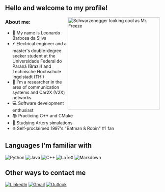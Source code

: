 ## Hello and welcome to my profile! 

<img align="right" src="https://media.giphy.com/media/6IhNAybWshRNCBQR35/giphy.gif" alt="Schwarzenegger looking cool as Mr. Freeze" style="width:300px;"/>

### About me:
- 👋 My name is Leonardo Barbosa da Silva 
- ⚡ Electrical engineer and a master's double-degree seeker student at the Universidade Federal do Paraná (Brazil) and Technische Hochschule Ingolstadt (THI) 
- 📡 I'm a researcher in the area of communication systems and Car2X (V2X) networks
- 💻 Software development enthusiast  
- 📚 Practicing C++ and CMake 
- 🚗 Studying Artery simulations
- ❄️ Self-proclaimed 1997's "Batman & Robin" #1 fan  

## Languages I'm familiar with

![Python](https://img.shields.io/badge/python-3670A0?style=for-the-badge&logo=python&logoColor=ffffff)
![Java](https://img.shields.io/badge/java-%23ED8B00.svg?style=for-the-badge&logo=java&logoColor=white)
![C++](https://img.shields.io/badge/c++-%2300599C.svg?style=for-the-badge&logo=c%2B%2B&logoColor=white)
![LaTeX](https://img.shields.io/badge/latex-%23008080.svg?style=for-the-badge&logo=latex&logoColor=white)
![Markdown](https://img.shields.io/badge/markdown-%23000000.svg?style=for-the-badge&logo=markdown&logoColor=white)

## Other ways to contact me

[![LinkedIn](https://img.shields.io/badge/linkedin-%230077B5.svg?style=for-the-badge&logo=linkedin&logoColor=white)](https://www.linkedin.com/in/leonardo-barbosa-da-silva/)
[![Gmail](https://img.shields.io/badge/Gmail-D14836?style=for-the-badge&logo=gmail&logoColor=white)](mailto:leonardobarbosa98@gmail.com)
[![Outlook](https://img.shields.io/badge/Microsoft_Outlook-0078D4?style=for-the-badge&logo=microsoft-outlook&logoColor=white)](mailto:leonardobarbosa_98@hotmail.com)








